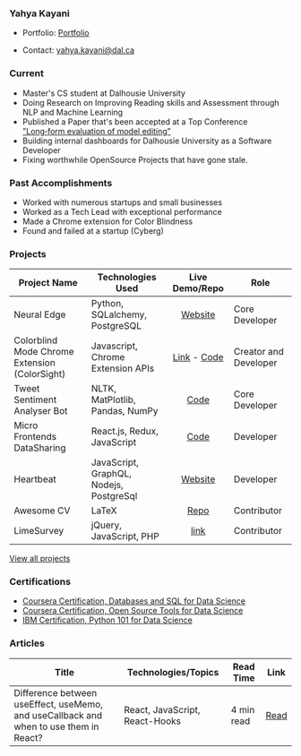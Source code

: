 ### Yahya Kayani

- Portfolio: [Portfolio](https://yahyakiani.github.io/reactJs-resume-template/)
<!---- Blog: [blog.yahyakiani.dev/](https://yahyakiani.github.io/blog.yahyakiani.dev/)-->
- Contact: [yahya.kayani@dal.ca](mailto:yahya.kayani@dal.ca)
<!--- Résumé (PDF): [Intern Resume](https://github.com/Yahyakiani/Yahyakiani/blob/main/cv.pdf)-->

### Current

- Master's CS student at Dalhousie University
- Doing Research on Improving Reading skills and Assessment through NLP and Machine Learning
- Published a Paper that's been accepted at a Top Conference [”Long‑form evaluation of model editing”](https://arxiv.org/abs/2402.09394)
- Building internal dashboards for Dalhousie University as a Software Developer
- Fixing worthwhile OpenSource Projects that have gone stale. 

### Past Accomplishments

- Worked with numerous startups and small businesses
- Worked as a Tech Lead with exceptional performance
- Made a Chrome extension for Color Blindness
- Found and failed at a startup (Cyberg)

### Projects

| Project Name                                 | Technologies Used                                        | Live Demo/Repo | Role                  |
| -------------------------------------------- | -------------------------------------------------------- | :------------: | --------------------- |
| Neural Edge                                  | Python, SQLalchemy, PostgreSQL                           |   [Website](https://neuraledge.digital/)    | Core Developer        |
| Colorblind Mode Chrome Extension (ColorSight)            | Javascript, Chrome Extension APIs                        |   [Link](https://chrome.google.com/webstore/detail/colorsight/gfnndhpnnpmkkjdjlhanbhahfpkohgcn) - [Code](https://github.com/Yahyakiani/color-sight-extension-chrome)    | Creator and Developer |
| Tweet Sentiment Analyser Bot                 | NLTK, MatPlotlib, Pandas, NumPy                          |   [Code](https://github.com/Yahyakiani/Tweet-Sentiment-Analyser)    | Core Developer        |
| Micro Frontends DataSharing | React.js, Redux, JavaScript                                            | [Code](https://github.com/Yahyakiani/micro-frontends-DataSharing-Techniques) | Developer   |
| Heartbeat             | JavaScript, GraphQL, Nodejs, PostgreSql                                                         | [Website](https://schellbrothers.com/why-choose-schell/heartbeat/) | Developer   |
| Awesome CV            | LaTeX                                                                   | [Repo](https://github.com/Yahyakiani/Awesome-CV-working)    | Contributor |
| LimeSurvey            | jQuery, JavaScript, PHP                                                      | [link](https://www.limesurvey.org/en/)                      | Contributor |

[View all projects](https://github.com/Yahyakiani?tab=repositories)

### Certifications

- [Coursera Certification, Databases and SQL for Data Science](https://www.credly.com/badges/bf9dba1d-1860-4103-ab7a-5fda3c5acc7f/linked_in_profile)
- [Coursera Certification, Open Source Tools for Data Science](https://www.coursera.org/account/accomplishments/certificate/9JBVP4GJK6K7)
- [IBM Certification, Python 101 for Data Science](https://courses.cognitiveclass.ai/certificates/86d0acfeea524127a6b6f5fb030cb74a)


### Articles

| Title                                                                                 | Technologies/Topics            | Read Time  | Link                                                                                                                                    |
| ------------------------------------------------------------------------------------- | ------------------------------ | ---------- | --------------------------------------------------------------------------------------------------------------------------------------- |
| Difference between useEffect, useMemo, and useCallback and when to use them in React? | React, JavaScript, React-Hooks | 4 min read | [Read](https://medium.com/@yahyakiani1/difference-between-useeffect-usememo-and-usecallback-and-when-to-use-them-in-react-dcab76390aaf) |
